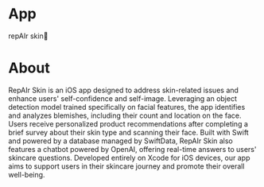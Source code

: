 # App
repAIr skin🌟

# About
RepAIr Skin is an iOS app designed to address skin-related issues and enhance users' self-confidence and self-image. 
Leveraging an object detection model trained specifically on facial features, the app identifies and analyzes blemishes, 
including their count and location on the face. Users receive personalized product recommendations after completing a brief 
survey about their skin type and scanning their face. Built with Swift and powered by a database managed by SwiftData, 
RepAIr Skin also features a chatbot powered by OpenAI, offering real-time answers to users' skincare questions. 
Developed entirely on Xcode for iOS devices, our app aims to support users in their skincare 
journey and promote their overall well-being.
